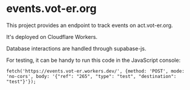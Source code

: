 # events.vot-er.org

This project provides an endpoint to track events on act.vot-er.org.

It's deployed on Cloudflare Workers.

Database interactions are handled through supabase-js.

For testing, it can be handy to run this code in the JavaScript console:

```
fetch('https://events.vot-er.workers.dev/', {method: 'POST', mode: 'no-cors', body: '{"ref": "265", "type": "test", "destination": "test"}'});
```

